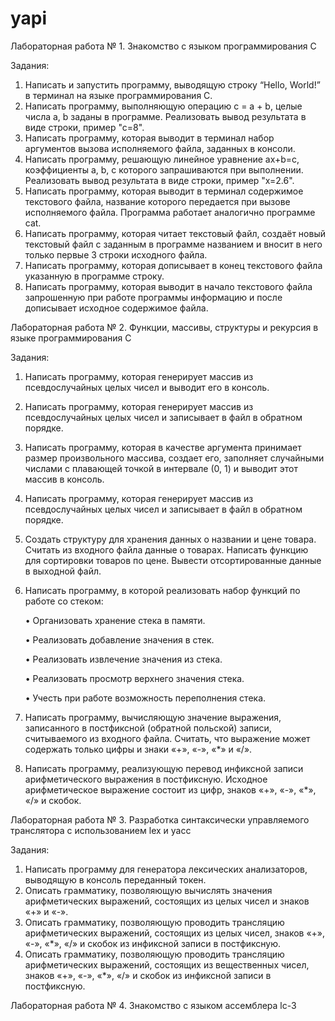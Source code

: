 # yapi
Лабораторная работа № 1. Знакомство с языком программирования C

Задания: 

1) Написать и запустить программу, выводящую строку “Hello, World!” в терминал на языке программирования C.
2) Написать программу, выполняющую операцию c = a + b, целые числа a, b заданы в программе. Реализовать вывод результата в виде строки, пример "с=8".
3) Написать программу, которая выводит в терминал набор аргументов вызова исполняемого файла, заданных в консоли.
4) Написать программу, решающую линейное уравнение ax+b=c, коэффициенты a, b, с которого запрашиваются при выполнении. Реализовать вывод результата в виде строки, пример "x=2.6".
5) Написать программу, которая выводит в терминал содержимое текстового файла, название которого передается при вызове исполняемого файла. Программа работает аналогично программе cat.
6) Написать программу, которая читает текстовый файл, создаёт новый текстовый файл с заданным в программе названием и вносит в него только первые 3 строки исходного файла.
7) Написать программу, которая дописывает в конец текстового файла указанную в программе строку.
8) Написать программу, которая выводит в начало текстового файла запрошенную при работе программы информацию и после дописывает исходное содержимое файла.

Лабораторная работа № 2. Функции, массивы, структуры и рекурсия в языке программирования C

Задания:

1) Написать программу, которая генерирует массив из псевдослучайных целых чисел и выводит его в консоль.
2) Написать программу, которая генерирует массив из псевдослучайных целых чисел и записывает в файл в обратном порядке.
3) Написать программу, которая в качестве аргумента принимает размер произвольного массива, создает его, заполняет случайными числами с плавающей точкой в интервале (0, 1) и выводит этот массив в консоль.
4) Написать программу, которая генерирует массив из псевдослучайных целых чисел и записывает в файл в обратном порядке.
5) Создать структуру для хранения данных о названии и цене товара. Считать из входного файла данные о товарах. Написать функцию для сортировки товаров по цене. Вывести отсортированные данные в выходной файл.
6) Написать программу, в которой реализовать набор функций по работе со стеком:

   • Организовать хранение стека в памяти.
   
   • Реализовать добавление значения в стек.
   
   • Реализовать извлечение значения из стека.
   
   • Реализовать просмотр верхнего значения стека.
   
   • Учесть при работе возможность переполнения стека.
   
8) Написать программу, вычисляющую значение выражения, записанного в постфиксной (обратной польской) записи, считываемого из входного файла. Считать, что выражение может содержать только цифры и знаки «+», «-», «*» и «/».
9) Написать программу, реализующую перевод инфиксной записи арифметического выражения в постфиксную. Исходное арифметическое выражение состоит из цифр, знаков «+», «-», «*», «/» и скобок.


Лабораторная работа № 3. Разработка синтаксически управляемого транслятора с использованием lex и yacc

Задания:

1) Написать программу для генератора лексических анализаторов, выводящую в консоль переданный токен.
2) Описать грамматику, позволяющую вычислять значения арифметических выражений, состоящих из целых чисел и знаков «+» и «-».
3) Описать грамматику, позволяющую проводить трансляцию арифметических выражений, состоящих из целых чисел, знаков «+», «-», «*», «/» и скобок из инфиксной записи в постфиксную.
4) Описать грамматику, позволяющую проводить трансляцию арифметических выражений, состоящих из вещественных чисел, знаков «+», «-», «*», «/» и скобок из инфиксной записи в постфиксную.

Лабораторная работа № 4. Знакомство с языком ассемблера lc-3
